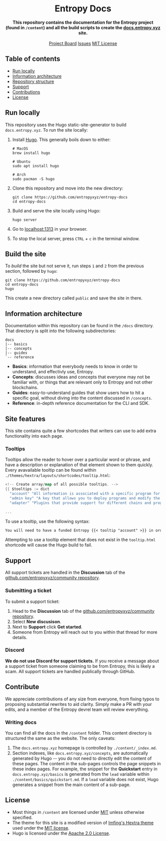 <h1 align="center">Entropy Docs</h1>
<p align="center">
    <strong>This repository contains the documentation for the Entropy project (found in <code>/content</code>) and all the build scripts to create the <a href="https://docs.entropy.xyz">docs.entropy.xyz</a> site.</strong>
    <br><br>
    <a href="https://github.com/orgs/entropyxyz/projects/32">Project Board</a>
    <a href="https://github.com/entropyxyz/entropy-docs/issues">Issues</a>
    <a href="https://github.com/entropyxyz/entropy-docs/blob/main/LICENSE">MIT License</a>
</p>

## Table of contents

- [Run locally](#run-locally)
- [Information architecture](#information-architecture)
- [Repository structure](#repository-structure)
- [Support](#support)
- [Contributions](#contribute)
- [License](#license)

## Run locally

This repository uses the Hugo static-site-generator to build `docs.entropy.xyz`. To run the site locally:

1. Install [Hugo](https://gohugo.io/installation/). This generally boils down to either:

   ```shell
   # MacOS
   brew install hugo

   # Ubuntu
   sudo apt install hugo

   # Arch
   sudo pacman -S hugo
   ```

1. Clone this repository and move into the new directory:

   ```shell
   git clone https://github.com/entropyxyz/entropy-docs
   cd entropy-docs
   ```

1. Build and serve the site locally using Hugo:

   ```shell
   hugo server
   ```

1. Go to [localhost:1313](http://localhost:1313) in your browser.
1. To stop the local server, press `CTRL` + `c` in the terminal window.

## Build the site

To _build_ the site but not serve it, run steps `1` and `2` from the previous section, followed by `hugo`:

```shell
git clone https://github.com/entropyxyz/entropy-docs
cd entropy-docs
hugo
```

This create a new directory called `public` and save the site in there.

## Information architecture

Documentation within this repository can be found in the `/docs` directory. That directory is split into the following subdirectories:

```plaintext
docs
|-- basics
|-- concepts
|-- guides
`-- reference
```

- **Basics**: information that everybody needs to know in order to understand, and effectivly use, Entropy.
- **Concepts**: discusses ideas and concepts that everyone may not be familiar with, or things that are relevant only to Entropy and not other blockchains.
- **Guides**: easy-to-understand guides that show users how to hit a specific goal, without diving into the content discussed in `/concepts`.
- **Reference**: in-depth reference documentation for the CLI and SDK.

## Site features

This site contains quite a few shortcodes that writers can use to add extra functionality into each page.

### Tooltips

Tooltips allow the reader to hover over a particular word or phrase, and have a description or explanation of that element shown to them quickly. Every avavailable tooltip can be found within `./themes/hextra/layouts/shortcodes/tooltip.html`:

```go
<!-- Create array/map of all possible tooltips. -->
{{ $tooltips := dict
  "account" "All information is associated with a specific program for a particular user or entity."
  "admin key" "A key that allows you to deploy programs and modify the settings of those programs. Admin keys cannot request signatures. This key must be funded to perform some actions."
  "adapter" "Plugins that provide support for different chains and program configurations. For example, an adapter can define a specific hashing function to use when signing. Different chains have different signing algorithms; this allows us to support them all."

...
```

To use a tooltip, use the following syntax:

```markdown
You will need to have a funded Entropy {{< tooltip "account" >}} in order to progress with this tutorial.
```

Attempting to use a tooltip element that does not exist in the `tooltip.html` shortcode will cause the Hugo build to fail.

## Support

All support tickets are handled in the **Discussion** tab of the [github.com/entropyxyz/community repository](https://github.com/entropyxyz/community).

### Submitting a ticket

To submit a support ticket:

1. Head to the **Discussion** tab of the [github.com/entropyxyz/community repository](https://github.com/entropyxyz/community).
1. Select **New discusison**.
1. Next to **Support** click **Get started**.
1. Someone from Entropy will reach out to you within that thread for more details.

### Discord

**We do not use Discord for support tickets.** If you receive a message about a support ticket from someone claiming to be from Entropy, this is likely a scam. All support tickets are handled publically through GitHub.

## Contribute

We appreciate contributions of any size from everyone, from fixing typos to proposing substantial rewrites to aid clarity. Simply make a PR with your edits, and a member of the Entropy devrel team will review everything.

### Writing docs

You can find all the docs in the `/content` folder. This content directory is structured the same as the website. The only caveats:

1. The `docs.entropy.xyz` homepage is controlled by `./content/_index.md`.
1. Section indexes, like `docs.entropy.xyz/concepts`, are automatically generated by Hugo -- you do not need to directly edit the content of these pages. The content in the sub-pages controls the page snippets in these index pages. For example, the snippet for the **Quickstart** entry in `docs.entropy.xyz/basics` is generated from the `lead` variable within `./content/basics/quickstart.md`. If a `lead` variable does not exist, Hugo generates a snippet from the main content of a sub-page.

## License

- Most things in `/content` are licensed under [MIT](./LICENSE) unless otherwise specified.
- The theme for this site is a modified version of [Imfing's Hextra theme](https://github.com/imfing/hextra) used under the [MIT license](https://github.com/imfing/hextra/blob/e3b582676e5db64078053db99e3636e5b6311874/LICENSE).
- Hugo is licensed under the [Apache 2.0 License](https://github.com/gohugoio/hugo/blob/439f07eac4706eb11fcaea259f04b3a4e4493fa1/LICENSE).

<!-- This is a comment that doesn't need to exist. It's only here in a test branch. If you see this comment while checked out any branch that doesn't start with `test`, delete it. -->
